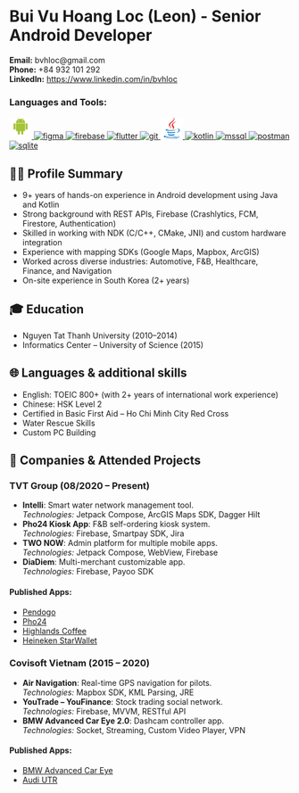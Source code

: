 <h1>Bui Vu Hoang Loc (Leon) - Senior Android Developer</h1>

<p><strong>Email:</strong> bvhloc@gmail.com<br>
<strong>Phone:</strong> +84 932 101 292<br>
<strong>LinkedIn:</strong> <a href="https://www.linkedin.com/in/bvhloc">https://www.linkedin.com/in/bvhloc</a><br>

<h3 align="left">Languages and Tools:</h3>
<p align="left"> <a href="https://developer.android.com" target="_blank" rel="noreferrer"> <img src="https://raw.githubusercontent.com/devicons/devicon/master/icons/android/android-original-wordmark.svg" alt="android" width="40" height="40"/> </a> <a href="https://www.figma.com/" target="_blank" rel="noreferrer"> <img src="https://www.vectorlogo.zone/logos/figma/figma-icon.svg" alt="figma" width="40" height="40"/> </a> <a href="https://firebase.google.com/" target="_blank" rel="noreferrer"> <img src="https://www.vectorlogo.zone/logos/firebase/firebase-icon.svg" alt="firebase" width="40" height="40"/> </a> <a href="https://flutter.dev" target="_blank" rel="noreferrer"> <img src="https://www.vectorlogo.zone/logos/flutterio/flutterio-icon.svg" alt="flutter" width="40" height="40"/> </a> <a href="https://git-scm.com/" target="_blank" rel="noreferrer"> <img src="https://www.vectorlogo.zone/logos/git-scm/git-scm-icon.svg" alt="git" width="40" height="40"/> </a> <a href="https://www.java.com" target="_blank" rel="noreferrer"> <img src="https://raw.githubusercontent.com/devicons/devicon/master/icons/java/java-original.svg" alt="java" width="40" height="40"/> </a> <a href="https://kotlinlang.org" target="_blank" rel="noreferrer"> <img src="https://www.vectorlogo.zone/logos/kotlinlang/kotlinlang-icon.svg" alt="kotlin" width="40" height="40"/> </a> <a href="https://www.microsoft.com/en-us/sql-server" target="_blank" rel="noreferrer"> <img src="https://www.svgrepo.com/show/303229/microsoft-sql-server-logo.svg" alt="mssql" width="40" height="40"/> </a> <a href="https://postman.com" target="_blank" rel="noreferrer"> <img src="https://www.vectorlogo.zone/logos/getpostman/getpostman-icon.svg" alt="postman" width="40" height="40"/> </a> <a href="https://www.sqlite.org/" target="_blank" rel="noreferrer"> <img src="https://www.vectorlogo.zone/logos/sqlite/sqlite-icon.svg" alt="sqlite" width="40" height="40"/> </a> </p>

<h2>👨‍💻 Profile Summary</h2>
<ul>
  <li>9+ years of hands-on experience in Android development using Java and Kotlin</li>
  <li>Strong background with REST APIs, Firebase (Crashlytics, FCM, Firestore, Authentication)</li>
  <li>Skilled in working with NDK (C/C++, CMake, JNI) and custom hardware integration</li>
  <li>Experience with mapping SDKs (Google Maps, Mapbox, ArcGIS)</li>
  <li>Worked across diverse industries: Automotive, F&B, Healthcare, Finance, and Navigation</li>
  <li>On-site experience in South Korea (2+ years)</li>
</ul>

<h2>🎓 Education</h2>
<ul>
  <li>Nguyen Tat Thanh University (2010–2014)</li>
  <li>Informatics Center – University of Science (2015)</li>
</ul>

<h2>🌐 Languages & additional skills</h2>
<ul>
  <li>English: TOEIC 800+ (with 2+ years of international work experience)</li>
  <li>Chinese: HSK Level 2</li>
  <li>Certified in Basic First Aid – Ho Chi Minh City Red Cross</li>
  <li>Water Rescue Skills</li>
  <li>Custom PC Building</li>
</ul>


<h2>🏢 Companies & Attended Projects</h2>

<h3>TVT Group (08/2020 – Present)</h3>
<ul>
  <li><strong>Intelli</strong>: Smart water network management tool.<br>
    <em>Technologies:</em> Jetpack Compose, ArcGIS Maps SDK, Dagger Hilt</li>
  <li><strong>Pho24 Kiosk App</strong>: F&B self-ordering kiosk system.<br>
    <em>Technologies:</em> Firebase, Smartpay SDK, Jira</li>
  <li><strong>TWO NOW</strong>: Admin platform for multiple mobile apps.<br>
    <em>Technologies:</em> Jetpack Compose, WebView, Firebase</li>
  <li><strong>DiaDiem</strong>: Multi-merchant customizable app.<br>
    <em>Technologies:</em> Firebase, Payoo SDK</li>
</ul>

<h4>Published Apps:</h4>
<ul>
  <li><a href="https://play.google.com/store/apps/details?id=com.diadiem.pendogo">Pendogo</a></li>
  <li><a href="https://play.google.com/store/apps/details?id=com.prod.pho24">Pho24</a></li>
  <li><a href="https://play.google.com/store/apps/details?id=com.vti.highlands">Highlands Coffee</a></li>
    <li><a href="https://play.google.com/store/apps/details?id=com.hvn.hvnwallet">Heineken StarWallet</a></li>
</ul>

<h3>Covisoft Vietnam (2015 – 2020)</h3>
<ul>
  <li><strong>Air Navigation</strong>: Real-time GPS navigation for pilots.<br>
    <em>Technologies:</em> Mapbox SDK, KML Parsing, JRE</li>
  <li><strong>YouTrade – YouFinance</strong>: Stock trading social network.<br>
    <em>Technologies:</em> Firebase, MVVM, RESTful API</li>
  <li><strong>BMW Advanced Car Eye 2.0</strong>: Dashcam controller app.<br>
    <em>Technologies:</em> Socket, Streaming, Custom Video Player, VPN</li>
</ul>

<h4>Published Apps:</h4>
<ul>
  <li><a href="https://play.google.com/store/apps/details?id=com.bmw.ace">BMW Advanced Car Eye</a></li>
  <li><a href="https://play.google.com/store/apps/details?id=com.audi.universaltrafficrecorderapp">Audi UTR</a></li>
</ul>
